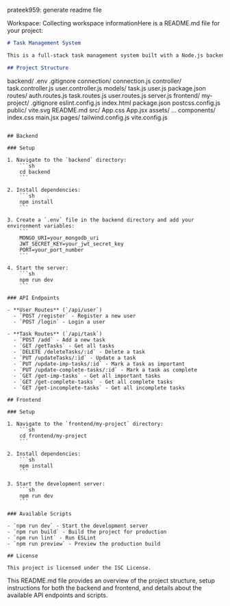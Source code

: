 prateek959: generate readme file

Workspace: Collecting workspace informationHere is a README.md file for your project:

```md
# Task Management System

This is a full-stack task management system built with a Node.js backend and a React frontend. The backend uses Express.js, Mongoose, and JWT for authentication, while the frontend is built with React and Tailwind CSS.

## Project Structure

```
backend/
	.env
	.gitignore
	connection/
		connection.js
	controller/
		task.controller.js
		user.controller.js
	models/
		task.js
		user.js
	package.json
	routes/
		auth.routes.js
		task.routes.js
		user.routes.js
	server.js
frontend/
	my-project/
		.gitignore
		eslint.config.js
		index.html
		package.json
		postcss.config.js
		public/
			vite.svg
		README.md
		src/
			App.css
			App.jsx
			assets/
				...
			components/
			index.css
			main.jsx
			pages/
		tailwind.config.js
		vite.config.js
```

## Backend

### Setup

1. Navigate to the `backend` directory:
    ```sh
    cd backend
    ```

2. Install dependencies:
    ```sh
    npm install
    ```

3. Create a `.env` file in the backend directory and add your environment variables:
    ```
    MONGO_URI=your_mongodb_uri
    JWT_SECRET_KEY=your_jwt_secret_key
    PORT=your_port_number
    ```

4. Start the server:
    ```sh
    npm run dev
    ```

### API Endpoints

- **User Routes** (`/api/user`)
  - `POST /register` - Register a new user
  - `POST /login` - Login a user

- **Task Routes** (`/api/task`)
  - `POST /add` - Add a new task
  - `GET /getTasks` - Get all tasks
  - `DELETE /deleteTasks/:id` - Delete a task
  - `PUT /updateTasks/:id` - Update a task
  - `PUT /update-imp-tasks/:id` - Mark a task as important
  - `PUT /update-complete-tasks/:id` - Mark a task as complete
  - `GET /get-imp-tasks` - Get all important tasks
  - `GET /get-complete-tasks` - Get all complete tasks
  - `GET /get-incomplete-tasks` - Get all incomplete tasks

## Frontend

### Setup

1. Navigate to the `frontend/my-project` directory:
    ```sh
    cd frontend/my-project
    ```

2. Install dependencies:
    ```sh
    npm install
    ```

3. Start the development server:
    ```sh
    npm run dev
    ```

### Available Scripts

- `npm run dev` - Start the development server
- `npm run build` - Build the project for production
- `npm run lint` - Run ESLint
- `npm run preview` - Preview the production build

## License

This project is licensed under the ISC License.
```

This README.md file provides an overview of the project structure, setup instructions for both the backend and frontend, and details about the available API endpoints and scripts.